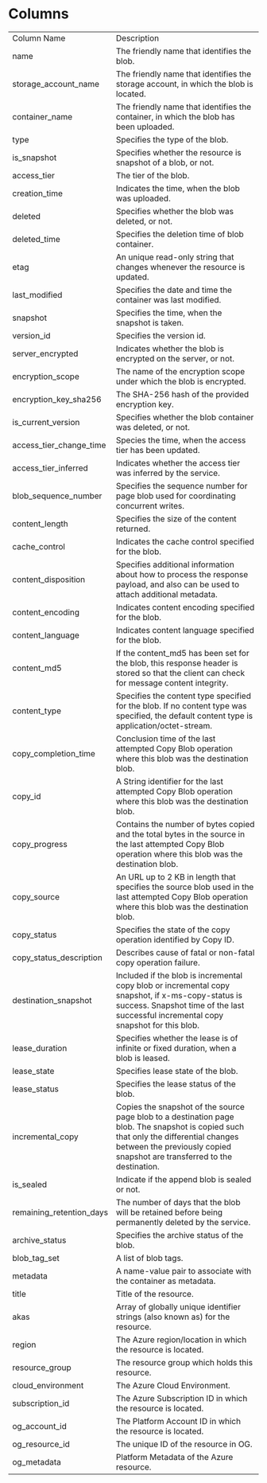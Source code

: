 # Columns  

<table>
	<tr><td>Column Name</td><td>Description</td></tr>
	<tr><td>name</td><td>The friendly name that identifies the blob.</td></tr>
	<tr><td>storage_account_name</td><td>The friendly name that identifies the storage account, in which the blob is located.</td></tr>
	<tr><td>container_name</td><td>The friendly name that identifies the container, in which the blob has been uploaded.</td></tr>
	<tr><td>type</td><td>Specifies the type of the blob.</td></tr>
	<tr><td>is_snapshot</td><td>Specifies whether the resource is snapshot of a blob, or not.</td></tr>
	<tr><td>access_tier</td><td>The tier of the blob.</td></tr>
	<tr><td>creation_time</td><td>Indicates the time, when the blob was uploaded.</td></tr>
	<tr><td>deleted</td><td>Specifies whether the blob was deleted, or not.</td></tr>
	<tr><td>deleted_time</td><td>Specifies the deletion time of blob container.</td></tr>
	<tr><td>etag</td><td>An unique read-only string that changes whenever the resource is updated.</td></tr>
	<tr><td>last_modified</td><td>Specifies the date and time the container was last modified.</td></tr>
	<tr><td>snapshot</td><td>Specifies the time, when the snapshot is taken.</td></tr>
	<tr><td>version_id</td><td>Specifies the version id.</td></tr>
	<tr><td>server_encrypted</td><td>Indicates whether the blob is encrypted on the server, or not.</td></tr>
	<tr><td>encryption_scope</td><td>The name of the encryption scope under which the blob is encrypted.</td></tr>
	<tr><td>encryption_key_sha256</td><td>The SHA-256 hash of the provided encryption key.</td></tr>
	<tr><td>is_current_version</td><td>Specifies whether the blob container was deleted, or not.</td></tr>
	<tr><td>access_tier_change_time</td><td>Species the time, when the access tier has been updated.</td></tr>
	<tr><td>access_tier_inferred</td><td>Indicates whether the access tier was inferred by the service.</td></tr>
	<tr><td>blob_sequence_number</td><td>Specifies the sequence number for page blob used for coordinating concurrent writes.</td></tr>
	<tr><td>content_length</td><td>Specifies the size of the content returned.</td></tr>
	<tr><td>cache_control</td><td>Indicates the cache control specified for the blob.</td></tr>
	<tr><td>content_disposition</td><td>Specifies additional information about how to process the response payload, and also can be used to attach additional metadata.</td></tr>
	<tr><td>content_encoding</td><td>Indicates content encoding specified for the blob.</td></tr>
	<tr><td>content_language</td><td>Indicates content language specified for the blob.</td></tr>
	<tr><td>content_md5</td><td>If the content_md5 has been set for the blob, this response header is stored so that the client can check for message content integrity.</td></tr>
	<tr><td>content_type</td><td>Specifies the content type specified for the blob. If no content type was specified, the default content type is application/octet-stream.</td></tr>
	<tr><td>copy_completion_time</td><td>Conclusion time of the last attempted Copy Blob operation where this blob was the destination blob.</td></tr>
	<tr><td>copy_id</td><td>A String identifier for the last attempted Copy Blob operation where this blob was the destination blob.</td></tr>
	<tr><td>copy_progress</td><td>Contains the number of bytes copied and the total bytes in the source in the last attempted Copy Blob operation where this blob was the destination blob.</td></tr>
	<tr><td>copy_source</td><td>An URL up to 2 KB in length that specifies the source blob used in the last attempted Copy Blob operation where this blob was the destination blob.</td></tr>
	<tr><td>copy_status</td><td>Specifies the state of the copy operation identified by Copy ID.</td></tr>
	<tr><td>copy_status_description</td><td>Describes cause of fatal or non-fatal copy operation failure.</td></tr>
	<tr><td>destination_snapshot</td><td>Included if the blob is incremental copy blob or incremental copy snapshot, if x-ms-copy-status is success. Snapshot time of the last successful incremental copy snapshot for this blob.</td></tr>
	<tr><td>lease_duration</td><td>Specifies whether the lease is of infinite or fixed duration, when a blob is leased.</td></tr>
	<tr><td>lease_state</td><td>Specifies lease state of the blob.</td></tr>
	<tr><td>lease_status</td><td>Specifies the lease status of the blob.</td></tr>
	<tr><td>incremental_copy</td><td>Copies the snapshot of the source page blob to a destination page blob. The snapshot is copied such that only the differential changes between the previously copied snapshot are transferred to the destination.</td></tr>
	<tr><td>is_sealed</td><td>Indicate if the append blob is sealed or not.</td></tr>
	<tr><td>remaining_retention_days</td><td>The number of days that the blob will be retained before being permanently deleted by the service.</td></tr>
	<tr><td>archive_status</td><td>Specifies the archive status of the blob.</td></tr>
	<tr><td>blob_tag_set</td><td>A list of blob tags.</td></tr>
	<tr><td>metadata</td><td>A name-value pair to associate with the container as metadata.</td></tr>
	<tr><td>title</td><td>Title of the resource.</td></tr>
	<tr><td>akas</td><td>Array of globally unique identifier strings (also known as) for the resource.</td></tr>
	<tr><td>region</td><td>The Azure region/location in which the resource is located.</td></tr>
	<tr><td>resource_group</td><td>The resource group which holds this resource.</td></tr>
	<tr><td>cloud_environment</td><td>The Azure Cloud Environment.</td></tr>
	<tr><td>subscription_id</td><td>The Azure Subscription ID in which the resource is located.</td></tr>
	<tr><td>og_account_id</td><td>The Platform Account ID in which the resource is located.</td></tr>
	<tr><td>og_resource_id</td><td>The unique ID of the resource in OG.</td></tr>
	<tr><td>og_metadata</td><td>Platform Metadata of the Azure resource.</td></tr>
</table>